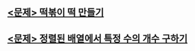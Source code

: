 ## [<문제> 떡볶이 떡 만들기](https://github.com/20170375/Coding-Test-with-Python/blob/main/bank/%EB%96%A1%EB%B3%B6%EC%9D%B4%20%EB%96%A1%20%EB%A7%8C%EB%93%A4%EA%B8%B0.md)

## [<문제> 정렬된 배열에서 특정 수의 개수 구하기](https://github.com/20170375/Coding-Test-with-Python/blob/main/bank/%EC%A0%95%EB%A0%AC%EB%90%9C%20%EB%B0%B0%EC%97%B4%EC%97%90%EC%84%9C%20%ED%8A%B9%EC%A0%95%20%EC%88%98%EC%9D%98%20%EA%B0%9C%EC%88%98%20%EA%B5%AC%ED%95%98%EA%B8%B0.md)

